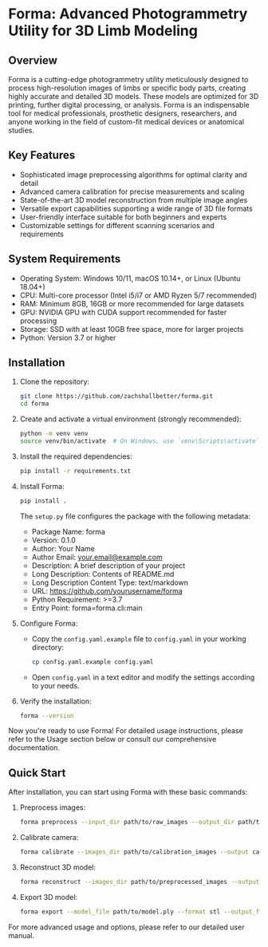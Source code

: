 # Forma: Advanced Photogrammetry Utility for 3D Limb Modeling

## Overview

Forma is a cutting-edge photogrammetry utility meticulously designed to process high-resolution images of limbs or specific body parts, creating highly accurate and detailed 3D models. These models are optimized for 3D printing, further digital processing, or analysis. Forma is an indispensable tool for medical professionals, prosthetic designers, researchers, and anyone working in the field of custom-fit medical devices or anatomical studies.

## Key Features

- Sophisticated image preprocessing algorithms for optimal clarity and detail
- Advanced camera calibration for precise measurements and scaling
- State-of-the-art 3D model reconstruction from multiple image angles
- Versatile export capabilities supporting a wide range of 3D file formats
- User-friendly interface suitable for both beginners and experts
- Customizable settings for different scanning scenarios and requirements

## System Requirements

- Operating System: Windows 10/11, macOS 10.14+, or Linux (Ubuntu 18.04+)
- CPU: Multi-core processor (Intel i5/i7 or AMD Ryzen 5/7 recommended)
- RAM: Minimum 8GB, 16GB or more recommended for large datasets
- GPU: NVIDIA GPU with CUDA support recommended for faster processing
- Storage: SSD with at least 10GB free space, more for larger projects
- Python: Version 3.7 or higher

## Installation

1. Clone the repository:

   ```bash
   git clone https://github.com/zachshallbetter/forma.git
   cd forma
   ```

2. Create and activate a virtual environment (strongly recommended):

   ```bash
   python -m venv venv
   source venv/bin/activate  # On Windows, use `venv\Scripts\activate`
   ```

3. Install the required dependencies:

   ```bash
   pip install -r requirements.txt
   ```

4. Install Forma:

   ```bash
   pip install .
   ```

   The `setup.py` file configures the package with the following metadata:

   - Package Name: forma
   - Version: 0.1.0
   - Author: Your Name
   - Author Email: your.email@example.com
   - Description: A brief description of your project
   - Long Description: Contents of README.md
   - Long Description Content Type: text/markdown
   - URL: https://github.com/yourusername/forma
   - Python Requirement: >=3.7
   - Entry Point: forma=forma.cli:main

5. Configure Forma:
   - Copy the `config.yaml.example` file to `config.yaml` in your working directory:

     ```bash
     cp config.yaml.example config.yaml
     ```

   - Open `config.yaml` in a text editor and modify the settings according to your needs.

6. Verify the installation:

   ```bash
   forma --version
   ```

Now you're ready to use Forma! For detailed usage instructions, please refer to the Usage section below or consult our comprehensive documentation.

## Quick Start

After installation, you can start using Forma with these basic commands:

1. Preprocess images:

   ```bash
   forma preprocess --input_dir path/to/raw_images --output_dir path/to/preprocessed_images
   ```

2. Calibrate camera:

   ```bash
   forma calibrate --images_dir path/to/calibration_images --output calibration_data.npz
   ```

3. Reconstruct 3D model:

   ```bash
   forma reconstruct --images_dir path/to/preprocessed_images --output_dir path/to/reconstruction_output
   ```

4. Export 3D model:

   ```bash
   forma export --model_file path/to/model.ply --format stl --output_file model.stl
   ```

For more advanced usage and options, please refer to our detailed user manual.
